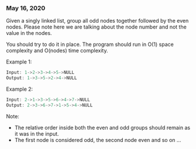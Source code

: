 ### May 16, 2020

Given a singly linked list, group all odd nodes together followed by the even nodes. Please note here we are talking about the node number and not the value in the nodes.

You should try to do it in place. The program should run in O(1) space complexity and O(nodes) time complexity.

Example 1:
```js
Input: 1->2->3->4->5->NULL
Output: 1->3->5->2->4->NULL
```
Example 2:
```js
Input: 2->1->3->5->6->4->7->NULL
Output: 2->3->6->7->1->5->4->NULL
```

Note:
- The relative order inside both the even and odd groups should remain as it was in the input.
- The first node is considered odd, the second node even and so on ...